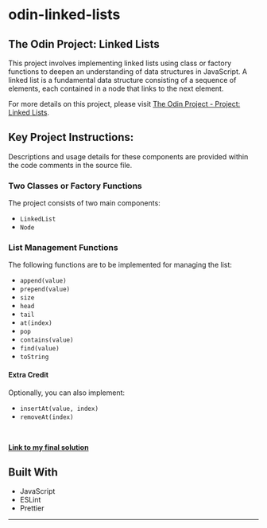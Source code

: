 # odin-linked-lists

## The Odin Project: Linked Lists

This project involves implementing linked lists using class or factory functions to deepen an understanding of data structures in JavaScript. A linked list is a fundamental data structure consisting of a sequence of elements, each contained in a node that links to the next element.

For more details on this project, please visit [The Odin Project - Project: Linked Lists](https://www.theodinproject.com/lessons/javascript-linked-lists).

## Key Project Instructions:

Descriptions and usage details for these components are provided within the code comments in the source file.

### Two Classes or Factory Functions

The project consists of two main components:

- `LinkedList`
- `Node`

### List Management Functions

The following functions are to be implemented for managing the list:

- `append(value)`
- `prepend(value)`
- `size`
- `head`
- `tail`
- `at(index)`
- `pop`
- `contains(value)`
- `find(value)`
- `toString`

#### Extra Credit

Optionally, you can also implement:

- `insertAt(value, index)`
- `removeAt(index)`

<br>

**[Link to my final solution](./linkedLists.js)**

## Built With

- JavaScript
- ESLint
- Prettier

---
